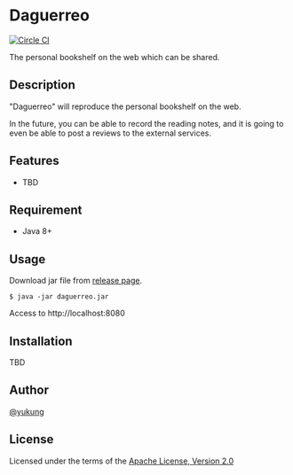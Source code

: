 Daguerreo
====

[![Circle CI](https://circleci.com/gh/yukung/daguerreo.svg?style=shield&circle-token=5d835bda4b5700e63adcf9b761b48fa5bd841b7a)](https://circleci.com/gh/yukung/daguerreo)

The personal bookshelf on the web which can be shared.

Description
----

"Daguerreo" will reproduce the personal bookshelf on the web.

In the future, you can be able to record the reading notes, and it is going to even be able to post a reviews to the external services. 

Features
----

* TBD

Requirement
----

* Java 8+

Usage
----

Download jar file from [release page](https://github.com/yukung/daguerreo/releases).

```console
$ java -jar daguerreo.jar
```

Access to http://localhost:8080

Installation
----

TBD

Author
----

[@yukung](https://github.com/yukung)

## License

Licensed under the terms of the [Apache License, Version 2.0](http://www.apache.org/licenses/LICENSE-2.0.html)
